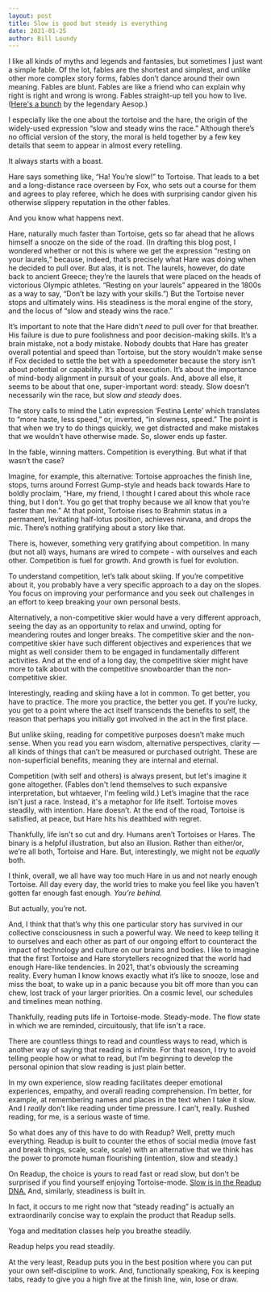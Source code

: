 ```yaml
---
layout: post
title: Slow is good but steady is everything
date: 2021-01-25
author: Bill Loundy
---
```


I like all kinds of myths and legends and fantasies, but sometimes I just want a simple fable. Of the lot, fables are the shortest and simplest, and unlike other more complex story forms, fables don’t dance around their own meaning. Fables are blunt. Fables are like a friend who can explain why right is right and wrong is wrong. Fables straight-up tell you how to live. ([Here's a bunch](http://read.gov/aesop/001.html) by the legendary Aesop.)

I especially like the one about the tortoise and the hare, the origin of the widely-used expression “slow and steady wins the race.” Although there’s no official version of the story, the moral is held together by a few key details that seem to appear in almost every retelling.

It always starts with a boast. 

Hare says something like, “Ha! You’re slow!” to Tortoise. That leads to a bet and a long-distance race overseen by Fox, who sets out a course for them and agrees to play referee, which he does with surprising candor given his otherwise slippery reputation in the other fables.

And you know what happens next. 

Hare, naturally much faster than Tortoise, gets so far ahead that he allows himself a snooze on the side of the road. (In drafting this blog post, I wondered whether or not this is where we get the expression “resting on your laurels,” because, indeed, that’s precisely what Hare was doing when he decided to pull over. But alas, it is not. The laurels, however, do date back to ancient Greece; they’re the laurels that were placed on the heads of victorious Olympic athletes. “Resting on your laurels” appeared in the 1800s as a way to say, “Don’t be lazy with your skills.”) But the Tortoise never stops and ultimately wins. His steadiness is the moral engine of the story, and the locus of “slow and steady wins the race.”

It’s important to note that the Hare didn't *need* to pull over for that breather. His failure is due to pure foolishness and poor decision-making skills. It’s a brain mistake, not a body mistake. Nobody doubts that Hare has greater overall potential and speed than Tortoise, but the story wouldn’t make sense if Fox decided to settle the bet with a speedometer because the story isn’t about potential or capability. It’s about execution. It’s about the importance of mind-body alignment in pursuit of your goals. And, above all else, it seems to be about that one, super-important word: steady. Slow doesn’t necessarily win the race, but slow *and steady* does. 

The story calls to mind the Latin expression ‘Festina Lente’ which translates to “more haste, less speed,” or, inverted, “in slowness, speed.” The point is that when we try to do things quickly, we get distracted and make mistakes that we wouldn’t have otherwise made. So, slower ends up faster.

In the fable, winning matters. Competition is everything. But what if that wasn’t the case?

Imagine, for example, this alternative: Tortoise approaches the finish line, stops, turns around Forrest Gump-style and heads back towards Hare to boldly proclaim, “Hare, my friend, I thought I cared about this whole race thing, but I don’t. You go get that trophy because we all know that you’re faster than me.” At that point, Tortoise rises to Brahmin status in a permanent, levitating half-lotus position, achieves nirvana, and drops the mic. There’s nothing gratifying about a story like that. 

There is, however, something very gratifying about competition. In many (but not all) ways, humans are wired to compete - with ourselves and each other. Competition is fuel for growth. And growth is fuel for evolution. 

To understand competition, let’s talk about skiing. If you’re competitive about it, you probably have a very specific approach to a day on the slopes. You focus on improving your performance and you seek out challenges in an effort to keep breaking your own personal bests.

Alternatively, a non-competitive skier would have a very different approach, seeing the day as an opportunity to relax and unwind, opting for meandering routes and longer breaks. The competitive skier and the non-competitive skier have such different objectives and experiences that we might as well consider them to be engaged in fundamentally different activities. And at the end of a long day, the competitive skier might have more to talk about with the competitive snowboarder than the non-competitive skier. 

Interestingly, reading and skiing have a lot in common. To get better, you have to practice. The more you practice, the better you get. If you’re lucky, you get to a point where the act itself transcends the benefits to self, the reason that perhaps you initially got involved in the act in the first place. 

But unlike skiing, reading for competitive purposes doesn’t make much sense. When you read you earn wisdom, alternative perspectives, clarity — all kinds of things that can’t be measured or purchased outright. These are non-superficial benefits, meaning they are internal and eternal. 

Competition (with self and others) is always present, but let's imagine it gone altogether. (Fables don't lend themselves to such expansive interpretation, but whtaever, I'm feeling wild.) Let’s imagine that the race isn't just a race. Instead, it's a metaphor for life itself. Tortoise moves steadily, with intention. Hare doesn’t. At the end of the road, Tortoise is satisfied, at peace, but Hare hits his deathbed with regret.

Thankfully, life isn't so cut and dry. Humans aren’t Tortoises or Hares. The binary is a helpful illustration, but also an illusion. Rather than either/or, we’re all both, Tortoise and Hare. But, interestingly, we might not be *equally* both. 

I think, overall, we all have way too much Hare in us and not nearly enough Tortoise. All day every day, the world tries to make you feel like you haven’t gotten far enough fast enough. *You’re behind.* 

But actually, you’re not. 

And, I think that that’s why this one particular story has survived in our collective consciousness in such a powerful way. We need to keep telling it to ourselves and each other as part of our ongoing effort to counteract the impact of technology and culture on our brains and bodies. I like to imagine that the first Tortoise and Hare storytellers recognized that the world had enough Hare-like tendencies. In 2021, that's obviously the screaming reality. Every human I know knows exactly what it’s like to snooze, lose and miss the boat, to wake up in a panic because you bit off more than you can chew, lost track of your larger priorities. On a cosmic level, our schedules and timelines mean nothing.

Thankfully, reading puts life in Tortoise-mode. Steady-mode. The flow state in which we are reminded, circuitously, that life isn't a race. 

There are countless things to read and countless ways to read, which is another way of saying that reading is infinite. For that reason, I try to avoid telling people how or what to read, but I’m beginning to develop the personal opinion that slow reading is just plain better. 

In my own experience, slow reading facilitates deeper emotional experiences, empathy, and overall reading comprehension. I’m better, for example, at remembering names and places in the text when I take it slow. And I *really* don’t like reading under time pressure. I can’t, really. Rushed reading, for me, is a serious waste of time.

So what does any of this have to do with Readup? Well, pretty much everything. Readup is built to counter the ethos of social media (move fast and break things, scale, scale, scale) with an alternative that we think has the power to promote human flourishing (intention, slow and steady.) 

On Readup, the choice is yours to read fast or read slow, but don't be surprised if you find yourself enjoying Tortoise-mode. [Slow is in the Readup DNA.](https://readup.com/read/blogreadupcom/slow-news-actually) And, similarly, steadiness is built in. 

In fact, it occurs to me right now that “steady reading” is actually an extraordinarily concise way to explain the product that Readup sells.

Yoga and meditation classes help you breathe steadily. 

Readup helps you read steadily. 

At the very least, Readup puts you in the best position where you can put your own self-discipline to work. And, functionally speaking, Fox is keeping tabs, ready to give you a high five at the finish line, win, lose or draw.
